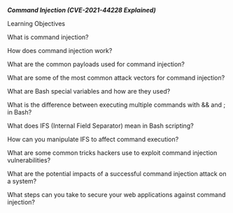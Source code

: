 ***Command Injection (CVE-2021-44228 Explained)***

Learning Objectives

What is command injection?

How does command injection work? 

What are the common payloads used for command injection?

What are some of the most common attack vectors for command injection?

What are Bash special variables and how are they used?

What is the difference between executing multiple commands with && and ; in Bash?

What does IFS (Internal Field Separator) mean in Bash scripting?

How can you manipulate IFS to affect command execution?

What are some common tricks hackers use to exploit command injection vulnerabilities?

What are the potential impacts of a successful command injection attack on a system?

What steps can you take to secure your web applications against command injection?
